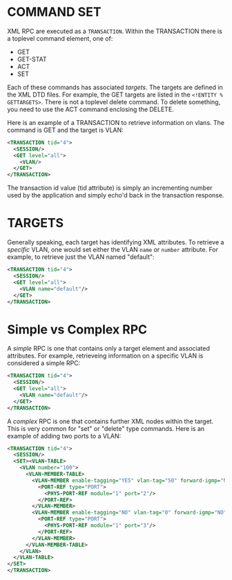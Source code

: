 # COMMAND SET

XML RPC are executed as a `TRANSACTION`.  Within the TRANSACTION there is a toplevel command element, one of:
  
  - GET
  - GET-STAT
  - ACT
  - SET

Each of these commands has associated _targets_.  The targets are defined in the XML DTD files.  For example, the GET targets are listed in the `<!ENTITY % GETTARGETS>`.  There is not a toplevel delete command.  To delete something, you need to use the ACT command enclosing the DELETE.

Here is an example of a TRANSACTION to retrieve information on vlans.  The command is GET and the target is VLAN:
````xml
<TRANSACTION tid="4">
  <SESSION/>
  <GET level="all">
    <VLAN/>
  </GET>
</TRANSACTION>
````
The transaction id value (tid attribute) is simply an incrementing number used by the application and simply echo'd back in the transaction response.
# TARGETS

Generally speaking, each target has identifying XML attributes.  To retrieve a _specific_ VLAN, one would set either the VLAN `name` or `number` attribute.  For example, to retrieve just the VLAN named "default":
````xml
<TRANSACTION tid="4">
  <SESSION/>
  <GET level="all">
    <VLAN name="default"/>
  </GET>
</TRANSACTION>
````
# Simple vs Complex RPC

A _simple_ RPC is one that contains only a target element and associated attributes.  For example, retrieveing information on a specific VLAN is considered a simple RPC:
````xml
<TRANSACTION tid="4">
  <SESSION/>
  <GET level="all">
    <VLAN name="default"/>
  </GET>
</TRANSACTION>
````

A _complex_ RPC is one that contains further XML nodes within the target.  This is very common for "set" or "delete" type commands.  Here is an example of adding two ports to a VLAN:
````xml
<TRANSACTION tid="4">
  <SESSION/>
  <SET><VLAN-TABLE>
    <VLAN number="100">
      <VLAN-MEMBER-TABLE>
        <VLAN-MEMBER enable-tagging="YES" vlan-tag="50" forward-igmp="NO" multicast-router="NO">
          <PORT-REF type="PORT">
            <PHYS-PORT-REF module="1" port="2"/>
          </PORT-REF>
        </VLAN-MEMBER>
        <VLAN-MEMBER enable-tagging="NO" vlan-tag="0" forward-igmp="NO" multicast-router="NO">
          <PORT-REF type="PORT">
            <PHYS-PORT-REF module="1" port="3"/>
          </PORT-REF>
        </VLAN-MEMBER>
      </VLAN-MEMBER-TABLE>
    </VLAN>
  </VLAN-TABLE>
</SET>
</TRANSACTION>
````

